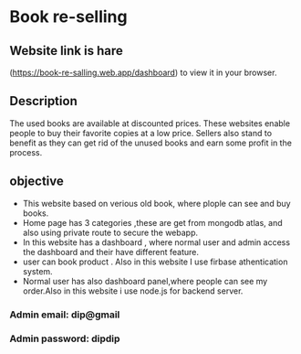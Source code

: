 # Book re-selling

## Website link is hare 
(https://book-re-salling.web.app/dashboard) to view it in your browser.


## Description
The used books are available at discounted prices. These websites enable people to buy their favorite copies at a low price. Sellers also stand to benefit as they can get rid of the unused books and earn some profit in the process.

## objective
* This website based on verious old book, where plople can see and buy books.
* Home page has 3 categories ,these are get from mongodb atlas, and also using private route to secure the webapp.
* In this website has a dashboard , where normal user and admin access the dashboard and their have different feature.
* user can book product . Also in this website I use firbase athentication system.
* Normal user has also dashboard panel,where people can see my order.Also in this website i use node.js for backend server.

### Admin email: dip@gmail
### Admin password: dipdip